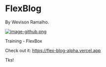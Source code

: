 # FlexBlog
By Wevison Ramalho.

[![image-github.png](https://i.postimg.cc/cCFvbTBc/image-github.png)](https://postimg.cc/sGZfBY8B)

Training - FlexBox

Check out it:
https://flex-blog-alpha.vercel.app

Tks!
